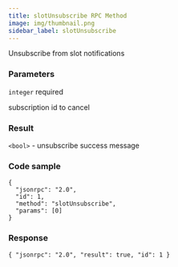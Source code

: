 ```yaml
---
title: slotUnsubscribe RPC Method
image: img/thumbnail.png
sidebar_label: slotUnsubscribe
---
```

Unsubscribe from slot notifications

### Parameters

`integer` required

subscription id to cancel

### Result

`<bool>` - unsubscribe success message

### Code sample

```
{
  "jsonrpc": "2.0",
  "id": 1,
  "method": "slotUnsubscribe",
  "params": [0]
}
```


### Response

```
{ "jsonrpc": "2.0", "result": true, "id": 1 }
```
